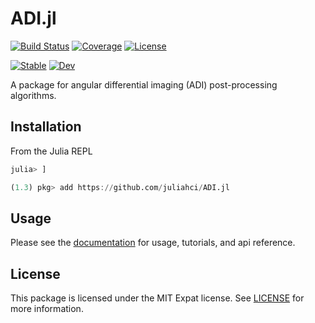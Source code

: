 # ADI.jl

[![Build Status](https://github.com/juliahci/ADI.jl/workflows/CI/badge.svg?branch=master)](https://github.com/juliahci/ADI.jl/actions)
[![Coverage](https://codecov.io/gh/juliahci/ADI.jl/branch/master/graph/badge.svg)](https://codecov.io/gh/juliahci/ADI.jl)
[![License](https://img.shields.io/badge/License-MIT-yellow.svg)](https://opensource.org/licenses/MIT)

[![Stable](https://img.shields.io/badge/docs-stable-blue.svg)](https://juliahci.github.io/ADI.jl/stable)
[![Dev](https://img.shields.io/badge/docs-dev-blue.svg)](https://juliahci.github.io/ADI.jl/dev)

A package for angular differential imaging (ADI) post-processing algorithms.

## Installation

From the Julia REPL

```julia
julia> ]

(1.3) pkg> add https://github.com/juliahci/ADI.jl
```

## Usage

Please see the [documentation](https://juliahci.github.io/ADI.jl/dev/) for usage, tutorials, and api reference.

## License

This package is licensed under the MIT Expat license. See [LICENSE](LICENSE) for more information.
